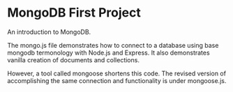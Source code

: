 # MongoDB First Project
 An introduction to MongoDB. 

The mongo.js file demonstrates how to connect to a database using base mongodb termonology with Node.js and Express. 
It also demonstrates vanilla creation of documents and collections.

However, a tool called mongoose shortens this code. The revised version of accomplishing the same connection and functionality is under mongoose.js. 
